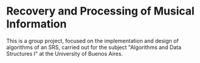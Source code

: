 # Recovery and Processing of Musical Information
This is a group project, focused on the implementation and design of algorithms of an SRS, carried out for the subject "Algorithms and Data Structures I" at the University of Buenos Aires.
